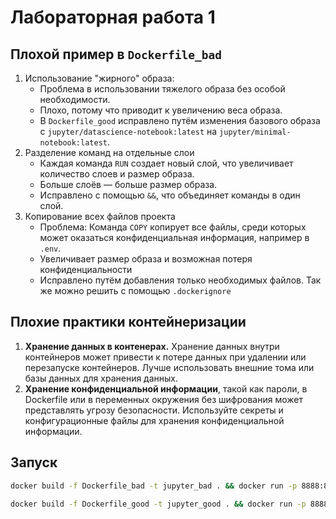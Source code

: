 # Лабораторная работа 1

## Плохой пример в `Dockerfile_bad`

1. Использование "жирного" образа:
   * Проблема в использовании тяжелого образа без особой необходимости.
   * Плохо, потому что приводит к увеличению веса образа.
   * В `Dockerfile_good` исправлено путём изменения базового образа с `jupyter/datascience-notebook:latest` на `jupyter/minimal-notebook:latest`.
2. Разделение команд на отдельные слои
   * Каждая команда `RUN` создает новый слой, что увеличивает количество слоев и размер образа.
   * Больше слоёв — больше размер образа.
   * Исправлено с помощью `&&`, что объединяет команды в один слой.
3. Копирование всех файлов проекта
   * Проблема: Команда `COPY` копирует все файлы, среди которых может оказаться конфиденциальная информация, например в `.env`.
   * Увеличивает размер образа и возможная потеря конфиденциальности
   * Исправлено путём добавления только необходимых файлов. Так же можно решить с помощью `.dockerignore`

## Плохие практики контейнеризации
1. <b>Хранение данных в контенерах.</b> Хранение данных внутри контейнеров может привести к потере данных при удалении или перезапуске контейнеров. Лучше использовать внешние тома или базы данных для хранения данных.
2. <b>Хранение конфиденциальной информации</b>, такой как пароли, в Dockerfile или в переменных окружения без шифрования может представлять угрозу безопасности. Используйте секреты и конфигурационные файлы для хранения конфиденциальной информации.

## Запуск
```bash
docker build -f Dockerfile_bad -t jupyter_bad . && docker run -p 8888:8888 -it jupyter_bad
```
```bash
docker build -f Dockerfile_good -t jupyter_good . && docker run -p 8888:8888 -it jupyter_good
```
